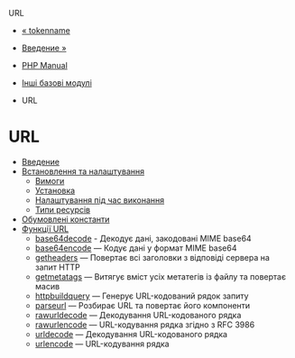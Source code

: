 URL

-   [« tokenname](function.token-name.html)
    
-   [Введение »](intro.url.md)
    
-   [PHP Manual](index.md)
    
-   [Інші базові модулі](refs.basic.other.md)
    
-   URL
    

# URL

-   [Введение](intro.url.md)
-   [Встановлення та налаштування](url.setup.md)
    -   [Вимоги](url.requirements.md)
    -   [Установка](url.installation.md)
    -   [Налаштування під час виконання](url.configuration.md)
    -   [Типи ресурсів](url.resources.md)
-   [Обумовлені константи](url.constants.md)
-   [Функції URL](ref.url.md)
    -   [base64decode](function.base64-decode.html) - Декодує дані, закодовані MIME base64
    -   [base64encode](function.base64-encode.html) — Кодує дані у формат MIME base64
    -   [getheaders](function.get-headers.html) — Повертає всі заголовки з відповіді сервера на запит HTTP
    -   [getmetatags](function.get-meta-tags.html) — Витягує вміст усіх метатегів із файлу та повертає масив
    -   [httpbuildquery](function.http-build-query.html) — Генерує URL-кодований рядок запиту
    -   [parseurl](function.parse-url.html) — Розбирає URL та повертає його компоненти
    -   [rawurldecode](function.rawurldecode.md) — Декодування URL-кодованого рядка
    -   [rawurlencode](function.rawurlencode.md) — URL-кодування рядка згідно з RFC 3986
    -   [urldecode](function.urldecode.md) — Декодування URL-кодованого рядка
    -   [urlencode](function.urlencode.md) — URL-кодування рядка